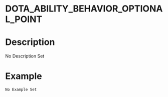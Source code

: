 # DOTA_ABILITY_BEHAVIOR_OPTIONAL_POINT
# Description
No Description Set
# Example
```No Example Set```